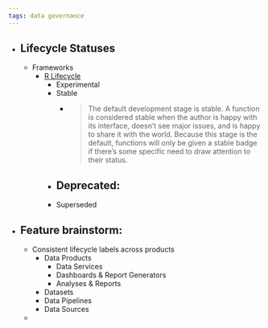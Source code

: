 ```yaml
---
tags: data governance
---
```


- ## Lifecycle Statuses
	- Frameworks
		- [R Lifecycle](https://lifecycle.r-lib.org/articles/stages.html)
			- Experimental
			- Stable
				- > The default development stage is stable. A function is considered stable when the author is happy with its interface, doesn’t see major issues, and is happy to share it with the world. Because this stage is the default, functions will only be given a stable badge if there’s some specific need to draw attention to their status.
			- Deprecated:
				-
			- Superseded
- ## Feature brainstorm:
	- Consistent lifecycle labels across products
		- Data Products
			- Data Services
			- Dashboards & Report Generators
			- Analyses & Reports
		- Datasets
		- Data Pipelines
		- Data Sources
	-